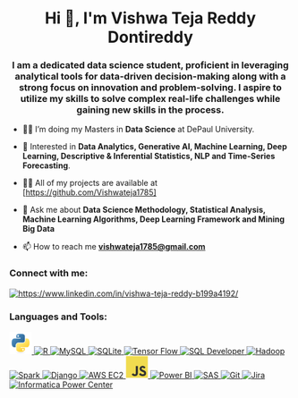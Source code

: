 <h1 align="center">Hi 👋, I'm Vishwa Teja Reddy Dontireddy</h1>
<h3 align="center">I am a dedicated data science student, proficient in leveraging analytical tools for data-driven decision-making along with a strong focus on innovation and problem-solving. I aspire to utilize my skills to solve complex real-life challenges while gaining new skills in the process.</h3>
<!-- <img align="right" alt="coding" width="400" src="https://mir-s3-cdn-cf.behance.net/project_modules/max_1200/06f21a161921919.63cd7887d0a70.gif"> -->


- 👨‍🎓 I’m doing my Masters in **Data Science** at DePaul University.

- 🌱 Interested in **Data Analytics, Generative AI, Machine Learning, Deep Learning, Descriptive & Inferential Statistics, NLP and Time-Series Forecasting**.

- 👨‍💻 All of my projects are available at [https://github.com/Vishwateja1785]

- 💬 Ask me about **Data Science Methodology, Statistical Analysis, Machine Learning Algorithms, Deep Learning Framework and Mining Big Data**

- 📫 How to reach me **vishwateja1785@gmail.com**

<h3 align="left">Connect with me:</h3>
<p align="left">
<a href="https://www.linkedin.com/in/vishwa-teja-reddy-b199a4192/" target="blank"><img align="center" src="https://raw.githubusercontent.com/rahuldkjain/github-profile-readme-generator/master/src/images/icons/Social/linked-in-alt.svg" alt="https://www.linkedin.com/in/vishwa-teja-reddy-b199a4192/"height="40" width="40" /></a>

<h3 align="left">Languages and Tools:</h3>
<p align="left">
  <a href="https://www.python.org" target="_blank" rel="noreferrer"> 
    <img src="https://raw.githubusercontent.com/devicons/devicon/master/icons/python/python-original.svg" alt="python" width="40" height="40"/> 
  </a>
  <a href="https://www.r-project.org/" target="_blank" rel="noreferrer"> 
    <img src="https://www.r-project.org/logo/Rlogo.svg" alt="R" width="40" height="40"/> 
  </a>
  <a href="https://www.mysql.com/" target="_blank" rel="noreferrer"> 
    <img src="https://www.vectorlogo.zone/logos/mysql/mysql-icon.svg" alt="MySQL" width="40" height="40"/> 
  </a>
  <a href="https://www.sqlite.org/" target="_blank" rel="noreferrer"> 
    <img src="https://www.vectorlogo.zone/logos/sqlite/sqlite-icon.svg" alt="SQLite" width="40" height="40"/> 
  </a>
  <a href="https://www.tensorflow.org/" target="_blank" rel="noreferrer"> 
    <img src="https://www.vectorlogo.zone/logos/tensorflow/tensorflow-icon.svg" alt="Tensor Flow" width="40" height="40"/> 
  </a>
  <a href="https://www.oracle.com/sql-developer/" target="_blank" rel="noreferrer"> 
    <img src="https://www.vectorlogo.zone/logos/oracle/oracle-icon.svg" alt="SQL Developer" width="40" height="40"/> 
  </a>
  <a href="https://hadoop.apache.org/" target="_blank" rel="noreferrer"> 
    <img src="https://www.vectorlogo.zone/logos/apache_hadoop/apache_hadoop-icon.svg" alt="Hadoop" width="40" height="40"/> 
  </a>
  <a href="https://spark.apache.org/" target="_blank" rel="noreferrer"> 
    <img src="https://www.vectorlogo.zone/logos/apache_spark/apache_spark-icon.svg" alt="Spark" width="40" height="40"/> 
  </a>
  <a href="https://www.djangoproject.com/" target="_blank" rel="noreferrer"> 
    <img src="https://www.vectorlogo.zone/logos/djangoproject/djangoproject-icon.svg" alt="Django" width="40" height="40"/> 
  </a>
  <a href="https://aws.amazon.com/ec2/" target="_blank" rel="noreferrer"> 
    <img src="https://www.vectorlogo.zone/logos/amazon_aws/amazon_aws-icon.svg" alt="AWS EC2" width="40" height="40"/> 
  </a>
  <a href="https://www.javascript.com/" target="_blank" rel="noreferrer"> 
    <img src="https://raw.githubusercontent.com/devicons/devicon/master/icons/javascript/javascript-original.svg" alt="JavaScript" width="40" height="40"/> 
  </a>
  <a href="https://powerbi.microsoft.com/" target="_blank" rel="noreferrer"> 
    <img src="https://www.vectorlogo.zone/logos/microsoft_powerbi/microsoft_powerbi-icon.svg" alt="Power BI" width="40" height="40"/> 
  </a>
  <a href="https://www.sas.com/" target="_blank" rel="noreferrer"> 
    <img src="https://www.vectorlogo.zone/logos/sas/sas-icon.svg" alt="SAS" width="40" height="40"/> 
  </a>
  <a href="https://git-scm.com/" target="_blank" rel="noreferrer"> 
    <img src="https://www.vectorlogo.zone/logos/git-scm/git-scm-icon.svg" alt="Git" width="40" height="40"/> 
  </a>
  <a href="https://www.atlassian.com/software/jira" target="_blank" rel="noreferrer"> 
    <img src="https://www.vectorlogo.zone/logos/atlassian_jira/atlassian_jira-icon.svg" alt="Jira" width="40" height="40"/> 
  </a>
  <a href="https://www.informatica.com/" target="_blank" rel="noreferrer"> 
    <img src="https://www.vectorlogo.zone/logos/informatica/informatica-icon.svg" alt="Informatica Power Center" width="40" height="40"/> 
  </a>
</p>
